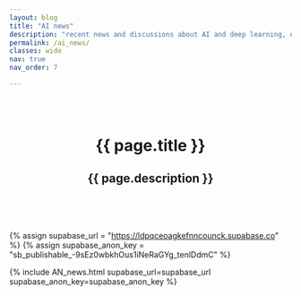 ```yaml
---
layout: blog
title: "AI news"
description: "recent news and discussions about AI and deep learning, using a shared database with <a href='https://pokutta.com'>Sebastian</a> - feel free to contribute using your github account."
permalink: /ai_news/
classes: wide
nav: true
nav_order: 7

---
```


<div class="post">
  <div class="header-bar" style="padding: 2rem; text-align: center;">
    <h1>{{ page.title }}</h1>
    <h2>{{ page.description }}</h2>
  </div>
<br>
</div>




{% assign supabase_url = "https://ldpqceoagkefnncounck.supabase.co" %}
{% assign supabase_anon_key = "sb_publishable_-9sEz0wbkhOus1iNeRaGYg_tenlDdmC" %}

{% include AN_news.html supabase_url=supabase_url supabase_anon_key=supabase_anon_key %}